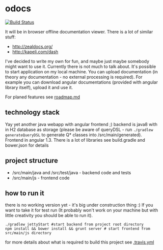 # odocs

[![Build Status](https://travis-ci.org/pchudzik/odocs.svg?branch=master)](https://travis-ci.org/pchudzik/odocs)

It will be in browser offline documentation viewer.
There is a lot of similar stuff:
* http://zealdocs.org/
* http://kapeli.com/dash

I've decided to write my own for fun, and maybe just maybe somebody might want to use it.
Currently there is not much to talk about. It's possible to start application on my local machine.
You can upload documentation (in theory any documentation - no external processing is required).
For example you can download angular documentations (provided with angular library itself), upload it and use it.

For planed features see [roadmap.md](other_file.md)

## technology stack
Yay yet another java webapp with angular frontend ;)
backend is java8 with in H2 database as storage (please be aware of queryDSL - run `./gradlew generateQueryDSL` to generate Q* classes into /src/main/generated).
Frontend in angular 1.3.
There is a lot of libraries see build.gradle and bower.json for details

## project structure
* /src/main/java and /src/test/java - backend code and tests
* /src/main/js - frontend code

## how to run it
there is no working version yet - it's big under construction thing :)
If you want to take it for test run (It probably won't work on your machine but with little creativity you should be able to run it).
```
./gradlew jettyStart #start backend from project root directory
npm install && bower install && grunt server # start frontend from src/main/js directory
```
for more details about what is required to build this project see [.travis.yml](.travis.yml)
